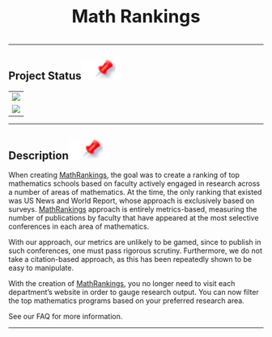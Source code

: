 <h1 align="center" style="display: block; font-size: 2.5em; font-weight: bold; margin-block-start: 1em; margin-block-end: 1em;">
<br><br><strong> Math Rankings </strong>
</h1>

---

## Project Status[![](pin.svg)](#project-status)
<table class="no-border">
<tr>
    <td><img src="https://img.shields.io/website?down_color=red&down_message=Offline&up_color=green&up_message=Online&url=https%3A%2F%2Fwww.mathrankings.com"></td>
</tr>
<tr>
<td><img src="https://img.shields.io/github/last-commit/hunterjmatthews/Mathrankings"></td>
</tr>
</table>

---

## Description[![](pin.svg)](#introduction)
When creating [MathRankings](https://www.mathrankings.com), the goal was to create a ranking of top mathematics schools based on faculty actively engaged in research across a number of areas of mathematics. At the time, the only ranking that existed was US News and World Report, whose approach is exclusively based on surveys. [MathRankings](https://www.mathrankings.com) approach is entirely metrics-based, measuring the number of publications by faculty that have appeared at the most selective conferences in each area of mathematics.

With our approach, our metrics are unlikely to be gamed, since to publish in such conferences, one must pass rigorous scrutiny. Furthermore, we do not take a citation-based approach, as this has been repeatedly shown to be easy to manipulate. 

With the creation of [MathRankings](https://www.mathrankings.com), you no longer need to visit each department’s website in order to gauge research output. You can now filter the top mathematics programs based on your preferred research area. 

See our FAQ for more information.

---
